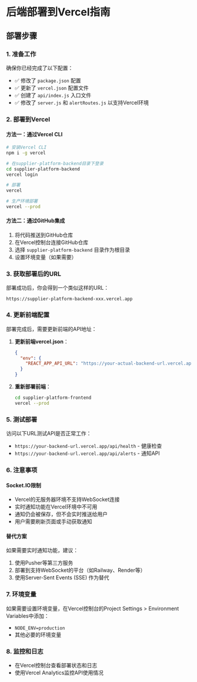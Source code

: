 # 后端部署到Vercel指南

## 部署步骤

### 1. 准备工作
确保你已经完成了以下配置：
- ✅ 修改了 `package.json` 配置
- ✅ 更新了 `vercel.json` 配置文件
- ✅ 创建了 `api/index.js` 入口文件
- ✅ 修改了 `server.js` 和 `alertRoutes.js` 以支持Vercel环境

### 2. 部署到Vercel

#### 方法一：通过Vercel CLI
```bash
# 安装Vercel CLI
npm i -g vercel

# 在supplier-platform-backend目录下登录
cd supplier-platform-backend
vercel login

# 部署
vercel

# 生产环境部署
vercel --prod
```

#### 方法二：通过GitHub集成
1. 将代码推送到GitHub仓库
2. 在Vercel控制台连接GitHub仓库
3. 选择 `supplier-platform-backend` 目录作为根目录
4. 设置环境变量（如果需要）

### 3. 获取部署后的URL
部署成功后，你会得到一个类似这样的URL：
```
https://supplier-platform-backend-xxx.vercel.app
```

### 4. 更新前端配置
部署完成后，需要更新前端的API地址：

1. **更新前端vercel.json**：
   ```json
   {
     "env": {
       "REACT_APP_API_URL": "https://your-actual-backend-url.vercel.app"
     }
   }
   ```

2. **重新部署前端**：
   ```bash
   cd supplier-platform-frontend
   vercel --prod
   ```

### 5. 测试部署
访问以下URL测试API是否正常工作：
- `https://your-backend-url.vercel.app/api/health` - 健康检查
- `https://your-backend-url.vercel.app/api/alerts` - 通知API

### 6. 注意事项

#### Socket.IO限制
- Vercel的无服务器环境不支持WebSocket连接
- 实时通知功能在Vercel环境中不可用
- 通知仍会被保存，但不会实时推送给用户
- 用户需要刷新页面或手动获取通知

#### 替代方案
如果需要实时通知功能，建议：
1. 使用Pusher等第三方服务
2. 部署到支持WebSocket的平台（如Railway、Render等）
3. 使用Server-Sent Events (SSE) 作为替代

### 7. 环境变量
如果需要设置环境变量，在Vercel控制台的Project Settings > Environment Variables中添加：
- `NODE_ENV=production`
- 其他必要的环境变量

### 8. 监控和日志
- 在Vercel控制台查看部署状态和日志
- 使用Vercel Analytics监控API使用情况
